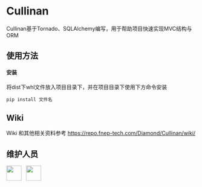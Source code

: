 # Cullinan

Cullinan基于Tornado、SQLAlchemy编写，用于帮助项目快速实现MVC结构与ORM

## 使用方法
    
#### 安装

将dist下whl文件放入项目目录下，并在项目目录下使用下方命令安装
        
    pip install 文件名

## Wiki

Wiki 和其他相关资料参考 https://repo.fnep-tech.com/Diamond/Cullinan/wiki/

## 维护人员

[<img src="https://repo.fnep-tech.com/avatars/1?s=290" width = "40" height = "40"/>](https://repo.fnep-tech.com/hansion) &nbsp;
[<img src="https://repo.fnep-tech.com/avatars/5?s=290" width = "40" height = "40"/>](https://repo.fnep-tech.com/xuezhe1997)